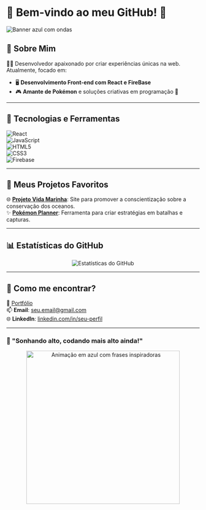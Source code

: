 # 🌌 Bem-vindo ao meu GitHub! 👋

![Banner azul com ondas](https://i.imgur.com/YOUR_IMAGE_URL.gif) <!-- Substitua pelo link de um GIF ou imagem azul que você gosta -->

## 🚀 Sobre Mim  
👨‍💻 Desenvolvedor apaixonado por criar experiências únicas na web. Atualmente, focado em:
- 🖥️ **Desenvolvimento Front-end com React e FireBase**
- 🎮 **Amante de Pokémon** e soluções criativas em programação 🎉  

---

## 🔧 Tecnologias e Ferramentas  
![React](https://img.shields.io/badge/-React-61DAFB?style=flat-square&logo=react&logoColor=white)  
![JavaScript](https://img.shields.io/badge/-JavaScript-F7DF1E?style=flat-square&logo=javascript&logoColor=black)  
![HTML5](https://img.shields.io/badge/-HTML5-E34F26?style=flat-square&logo=html5&logoColor=white)  
![CSS3](https://img.shields.io/badge/-CSS3-1572B6?style=flat-square&logo=css3&logoColor=white)  
![Firebase](https://img.shields.io/badge/-Firebase-FFCA28?style=flat-square&logo=firebase&logoColor=black)

---

## 💫 Meus Projetos Favoritos  
🌐 **[Projeto Vida Marinha](#)**: Site para promover a conscientização sobre a conservação dos oceanos.  
✨ **[Pokémon Planner](#)**: Ferramenta para criar estratégias em batalhas e capturas.

---

## 📊 Estatísticas do GitHub  

<p align="center">
  <img src="https://github-readme-stats.vercel.app/api?username=SEU_USERNAME&show_icons=true&theme=blueberry" alt="Estatísticas do GitHub">
</p>

---

## 🌌 Como me encontrar?  
🌟 [Portfólio](#)  
📫 **Email**: seu.email@gmail.com  
🌐 **LinkedIn**: [linkedin.com/in/seu-perfil](#)

---

### 🌈 "Sonhando alto, codando mais alto ainda!"  
<div align="center">
  <img src="https://i.imgur.com/YOUR_GIF_URL.gif" width="400" alt="Animação em azul com frases inspiradoras">
</div>
